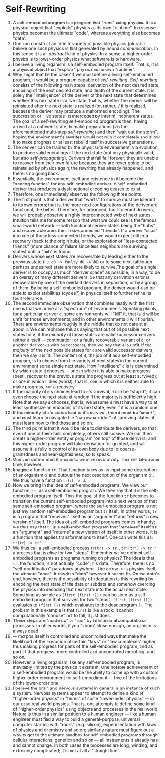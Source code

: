 # Self-Rewriting

1. A self-embodied program is a program that "runs" using physics. It is a physical object that "exploits" physics as its own "runtime". In essense physics becomes the ultimate "code", whereas everything else becomes "data".
2. One can construct an infinite variety of possible physics (plural). I believe one such physics is that generated by *neural communication*. In this sense it is an *abstract* kind of physics. In a sense, a higher-order physics is to lower-order physics what software is to hardware.
3. I believe  a living organism is a self-embodied program itself. That is, it is a physical object that "explots" physics as its own "runtime".
4. Why might that be the case? If we must define a living self-embodied program, it would be a program capable of *self-rewriting*. *Self-rewriting* consists of the following main steps: derivation of the next desired state, encoding of the next desired state, and death of the current state. It is solely the "intelligence" of the deriver of the next state that determines whether this next state is a live state, that is, whether the deriver will be reinstated after the next state is realized (or, rather, *if* it is realized, because the deriver may produce a malformed encoding). The succession of "live states" is interceded by interim, incoherent states. The goal of a self-rewriting self-embodied program is then, having arrived at a coherent state, to make preparations (via the aforementioned multi-step *self-rewriting*) and then "wait out the storm", hoping the environment's rewrites would not ruin it completely and allow it to make progress or at least rebuild itself in successive generations.
5. The deriver can be trained by the physics/its environment, via evolution, to produce valid encodings of the next state (not only physically valid, but also *self-propagating*). Derivers that fail fail forever; they are unable to recover from their own failure because they are never going to be reinstalled by physics again; the rewriting has already happened, and there is no going back.
6. Essentially, the environment itself and existence in it become the "scoring function" for any self-embodied deriver. A self-embodied deriver that produces a dysfunctional encoding ceases to exist.
7. Therefore, one immediately observes the following three points.
8. The first point is that a deriver that "wants" to survive must be tolerant to its own errors; that is, the more next configurations of the deriver are functional, the better. Therefore, for advanced, fault-tolerant derivers, we will probably observe a highly interconnected web of next states. Intuition tells me for some reason that what we could see is the famous small-world network — with functional deriver states being the "hubs" and recoverable ones their less-connected "friends". If a deriver "slips" into one of those less-connected friends, we would expect either a recovery (back to the origin hub), or the exploration of "less-connected friends" (more chance of failure since less neighbors are surviving states) until a "hub" is found.
9. Derivers whose next states are recoverable by leading either to the previous state (i.e. `d0 -> faulty d0 -> d0`) or to some next (although perhaps undesired) state are more likely to survive.The goal of a single deriver is to occupy as much "deriver space" as possible; in a way, to be an overlay of many different derivers. So that any derivation error is recoverable by one of the overlaid derivers in separation, or by a group of them. By being a self-embodied program, the deriver would also be able to explot stabilities (cycles?) in physics itself to further refine its fault tolerance.
10. The second immediate observation that combines neatly with the first one is that we arrive at a "spectrum" of environments. Speaking plainly, for a particular deriver `d`, some environments will "kill" it, that is, `d` will be unfit for those environments; and in other environments `d` will flourish. There are environments roughly in the middle that do not care at all about `d`. We can rephrase this as saying that out of all possible next states for `d`, if the *minority* of those states are valid successor derivers (either `d` itself -- continuation; or a faulty recoverable variant of `d`; or another deriver `d1` with successors), then we say that `d` is unfit. If the *majority* of the next possible states for `d` are valid successor derivers, then we say `d` is fit. The content of `d`, the job of it as a self-embodied program, is to choose from the variety of next states in the current environment some single next state. How "intelligent" `d` is is determined by which state it chooses -- one in which it is able to make progress (best), recover to the previous state (no progress but at least survived); or one in which it dies (worst), that is, one in which it is neither able to make progress, nor a recovery.
11. If the majority of `d`'s choices lead to `d`'s survival, `d` can be "stupid"; it can even choose the next state at random if the majority is sufficiently high. Note that we say `d` chooses, that is, we assume `d` must have a way to at least synthesize an encoding of its next state, even if it is a random one.
12. If the minority of `d`'s states lead to `d`'s survival, then `d` must be "smart", and must learn to navigate the "narrow corridor" of surviving states; it must learn how to find those and so on.
13. The third point is that it would be nice to distribute the derivers, so that even if one of them fails completely, others still survive. We can then create a higher-order entity or program "on top" of those derivers; and this higher-order program will take derivation for granted, and will assume it is fully in control of its own body due to its coarse-grainedness and near-sightedness, so to speak.
14. One can define what it means to be alive recursively. This will take some time, however.
15. Imagine a function `tr`. That function takes as its input some description of an organism `d`, and outputs the next description of the organism `d'`. We thus have a function `tr(d) -> d`.
16. Now we bring in the idea of self-embodied programs. We view our function, `tr`, as a self-embodied program. We then say that `d` is the self-embodied program itself. Thus the goal of the function `tr` becomes to transition the current self-embodied program into a next version of that same self-embodied program, where the self-embodied program is not just any random self-embodied program but `tr` itself. In other words, `tr` is a program that "receives" itself as an "argument" and "returns" a new version of itself. The idea of self-embodied programs comes in handy; we thus say that `tr` is a self-embodied program that "receives" itself as an "argument" and "returns" a new version of itself; in other words, it is a function that applies transformations to itself. One can write this as: `tr(tr) -> tr'`.
17. We thus call a self-embodied process `tr(tr) -> tr'`, `tr'(tr') -> tr''` a process that is *alive* for two "steps". Remember we've defined self-embodied programs as programs running on physics? The idea is that `tr`, the function, is not actually "code"; it's data. Therefore, there is no "self-modification" paradoxes anywhere. The arrow `->` is physics itself, the ultimate "code". It rewrites "data" however it seems fit. On the data's end, however, there is the possibility of adaptation to this rewriting by encoding the next state of the data or subdata and somehow coercing the physics into decoding that next state into the actual next state. Something as simple as `(first (first ()))` can be seen as a self-embodied program that survives for two "steps": `(first (first ()))` evaluates to `(first ())` which evaluates to the dead program `()`. The problem in this example is that `first` is like a rock: it cannot computationally "choose" not to fall, it just does.
19. These steps are "made up" or "run" by infinitesimal computational processes. In other words, if you "zoom" close enough, an organism is always dead.
20. -- morphs itself in controlled and uncontrolled ways that make the likelihood of the execution of certain "laws" or "law complexes" higher, thus making progress for parts of the self-embodied program, and as part of that progress, more controlled and uncontrolled morphing, and so on.
21. However, a living organism, like any self-embodied program, is inevitably limited by the physics it exists in. One notable achievement of a self-embodied program would be the ability to come up with a custom, higher-order environment for self-embodiment -- free of the limitations of the lower-order one.
22. I believe the brain and nervous systems in general is an instance of such a system. Nervous systems appear to attempt to define a kind of "higher-order physics" in "terms" of some "lower-order physics" -- in our case real world physics. That is, one attempts to define some kind of "higher-order physics" using objects and processes in the real world. Nature is thus in a similar position to a human engineer — like a human engineer must find a way to build a general-purpose, universal computer starting with "rocks" (e.g. silicon), experimentation with laws of physics and chemistry and so on; similarly nature must figure out a way to get to the ultimate sandbox for self-embodied programs through cellular interactions, genetics and so on — all instruments it already has and cannot change. In both cases the processes are long, winding, and extremely complicated; it is not at all a "straight line".
